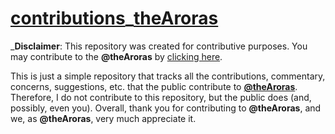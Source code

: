 # [contributions](https://www.github.com/theAroras/contributions_theAroras)_[theAroras](https://www.github.com/theAroras)

_**Disclaimer**: This repository was created for contributive purposes. You may contribute to the **@theAroras** by [clicking here](https://www.amayarora.github.io/).

This is just a simple repository that tracks all the contributions, commentary, concerns, suggestions, etc. that the public contribute to **[@theAroras](https://www.github.com/theAroras)**. Therefore, I do not contribute to this repository, but the public does (and, possibly, even you). Overall, thank you for contributing to **@theAroras**, and we, as **@theAroras**, very much appreciate it.

